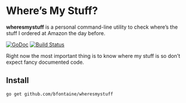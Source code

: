 # Where’s My Stuff?

**wheresmystuff** is a personal command-line utility to check where’s the stuff
I ordered at Amazon the day before.

[![GoDoc](https://godoc.org/github.com/bfontaine/wheresmystuff?status.svg)](https://godoc.org/github.com/bfontaine/wheresmystuff/wheresmystuff)
[![Build Status](https://travis-ci.org/bfontaine/wheresmystuff.svg?branch=master)](https://travis-ci.org/bfontaine/wheresmystuff)

Right now the most important thing is to know where my stuff is so don’t expect
fancy documented code.

## Install

    go get github.com/bfontaine/wheresmystuff
